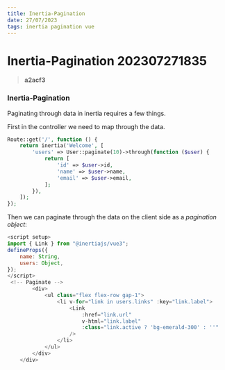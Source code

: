 ```yaml
---
title: Inertia-Pagination
date: 27/07/2023
tags: inertia pagination vue
---
```


# **Inertia-Pagination** 202307271835 
> **a2acf3**

  

### Inertia-Pagination
Paginating through data in inertia requires a few things. 

First in the controller we need to map through the data.

```php
Route::get('/', function () {
    return inertia('Welcome', [
        'users' => User::paginate(10)->through(function ($user) {
            return [
                'id' => $user->id,
                'name' => $user->name,
                'email' => $user->email,
            ];
        }),
    ]);
});
```

Then we can paginate through the data on the client side as a *pagination object*:

```javascript
<script setup>
import { Link } from "@inertiajs/vue3";
defineProps({
    name: String,
    users: Object,
});
</script>
 <!-- Paginate -->
        <div>
            <ul class="flex flex-row gap-1">
                <li v-for="link in users.links" :key="link.label">
                    <Link
                        :href="link.url"
                        v-html="link.label"
                        :class="link.active ? 'bg-emerald-300' : ''"
                    />
                </li>
            </ul>
        </div>
    </div>
```
